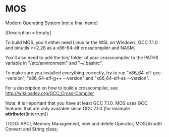 # MOS
Modern Operating System (not a final name)

[Description = Empty]


To build MOS, you'll either need Linux or the WSL on Windows, GCC 7.1.0 and binutils >=2.28 as a x86-64-elf crosscompiler and NASM.

You'll also need to add the bin/ folder of your crosscompiler to the PATHS variable in "/etc/environment" and "~/.bashrc".

To make sure you installed everything correctly, try to run "x86_64-elf-gcc --version", "x86_64-elf-g++ --version" and "x86_64-elf-as --version".

For a description on how to build a crosscompiler, see http://wiki.osdev.org/GCC_Cross-Compiler

Note: It is important that you have at least GCC 7.1.0. MOS uses GCC features that are only available since GCC 7.1.0 (for example __attribute__((interrupt))


TODO: APCI, Memory Management, new and delete Operator, MOSLib with Convert and String class;

